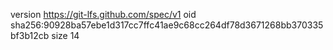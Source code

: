 version https://git-lfs.github.com/spec/v1
oid sha256:90928ba57ebe1d317cc7ffc41ae9c68cc264df78d3671268bb370335bf3b12cb
size 14
